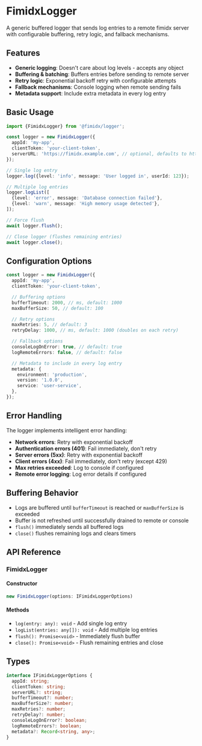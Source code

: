 # FimidxLogger

A generic buffered logger that sends log entries to a remote fimidx server with configurable buffering, retry logic, and fallback mechanisms.

## Features

- **Generic logging**: Doesn't care about log levels - accepts any object
- **Buffering & batching**: Buffers entries before sending to remote server
- **Retry logic**: Exponential backoff retry with configurable attempts
- **Fallback mechanisms**: Console logging when remote sending fails
- **Metadata support**: Include extra metadata in every log entry

## Basic Usage

```typescript
import {FimidxLogger} from '@fimidx/logger';

const logger = new FimidxLogger({
  appId: 'my-app',
  clientToken: 'your-client-token',
  serverURL: 'https://fimidx.example.com', // optional, defaults to https://dx.fimidara.com/api
});

// Single log entry
logger.log({level: 'info', message: 'User logged in', userId: 123});

// Multiple log entries
logger.logList([
  {level: 'error', message: 'Database connection failed'},
  {level: 'warn', message: 'High memory usage detected'},
]);

// Force flush
await logger.flush();

// Close logger (flushes remaining entries)
await logger.close();
```

## Configuration Options

```typescript
const logger = new FimidxLogger({
  appId: 'my-app',
  clientToken: 'your-client-token',

  // Buffering options
  bufferTimeout: 2000, // ms, default: 1000
  maxBufferSize: 50, // default: 100

  // Retry options
  maxRetries: 5, // default: 3
  retryDelay: 1000, // ms, default: 1000 (doubles on each retry)

  // Fallback options
  consoleLogOnError: true, // default: true
  logRemoteErrors: false, // default: false

  // Metadata to include in every log entry
  metadata: {
    environment: 'production',
    version: '1.0.0',
    service: 'user-service',
  },
});
```

## Error Handling

The logger implements intelligent error handling:

- **Network errors**: Retry with exponential backoff
- **Authentication errors (401)**: Fail immediately, don't retry
- **Server errors (5xx)**: Retry with exponential backoff
- **Client errors (4xx)**: Fail immediately, don't retry (except 429)
- **Max retries exceeded**: Log to console if configured
- **Remote error logging**: Log error details if configured

## Buffering Behavior

- Logs are buffered until `bufferTimeout` is reached or `maxBufferSize` is exceeded
- Buffer is not refreshed until successfully drained to remote or console
- `flush()` immediately sends all buffered logs
- `close()` flushes remaining logs and clears timers

## API Reference

### FimidxLogger

#### Constructor

```typescript
new FimidxLogger(options: IFimidxLoggerOptions)
```

#### Methods

- `log(entry: any): void` - Add single log entry
- `logList(entries: any[]): void` - Add multiple log entries
- `flush(): Promise<void>` - Immediately flush buffer
- `close(): Promise<void>` - Flush remaining entries and close

## Types

```typescript
interface IFimidxLoggerOptions {
  appId: string;
  clientToken: string;
  serverURL?: string;
  bufferTimeout?: number;
  maxBufferSize?: number;
  maxRetries?: number;
  retryDelay?: number;
  consoleLogOnError?: boolean;
  logRemoteErrors?: boolean;
  metadata?: Record<string, any>;
}
```
